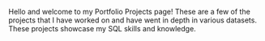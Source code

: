 Hello and welcome to my Portfolio Projects page! These are a few of the projects that I have worked on and have went in depth in various datasets. These projects showcase my SQL skills and knowledge. 
